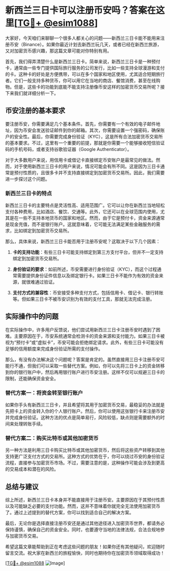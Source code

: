 # 新西兰三日卡可以注册币安吗？答案在这里[[TG💪+ @esim1088](https://t.me/s/esim1088)]

大家好，今天咱们来聊聊一个很多人都关心的问题——新西兰三日卡能不能用来注册币安（Binance）。如果你最近计划去新西兰玩几天，或者已经在新西兰旅游，又对加密货币感兴趣，那这篇文章可能对你特别有用。

首先，我们得弄清楚什么是新西兰三日卡。简单来说，新西兰三日卡是一种预付卡，通常由一些专门提供国际旅行服务的公司发行，比如一些支持全球漫游和支付的卡。这种卡的好处是方便携带，可以在多个国家和地区使用，尤其适合短期旅行者。它们一般支持多种货币，你可以用它在当地的商店、餐馆消费，甚至在线购物。但是，这些卡的功能到底能不能支持注册像币安这样的加密货币交易所呢？接下来我们就详细分析一下。

## 币安注册的基本要求

要注册币安，你需要满足几个基本条件。首先，你需要有一个有效的电子邮件地址，因为币安会发送验证邮件到你的邮箱。其次，你需要设置一个强密码，确保账户的安全性。最后，你需要完成身份验证（KYC），这是所有合法加密货币交易所的基本要求。不过，这里有一个重要的前提，那就是你需要一个能够接收短信验证码的手机号码，或者支持谷歌验证器（Google Authenticator）。

对于大多数用户来说，用信用卡或借记卡直接绑定币安账户是最常见的做法。然而，对于使用新西兰三日卡的用户来说，情况可能会有所不同。这是因为三日卡通常是预付性质的，且很多卡并不支持直接绑定到加密货币交易所。因此，我们需要进一步探讨这个问题。

### 新西兰三日卡的特点

新西兰三日卡的主要特点是灵活性高、适用范围广。它可以让你在新西兰当地轻松支付各种费用，比如酒店、餐饮、交通等。此外，它还可以在全球范围内使用，尤其是在一些不支持本地货币的国家和地区。然而，由于它是预付卡，资金来源通常是现金充值，而不是银行账户。这就意味着，它可能无法满足某些金融服务的需求，比如绑定到加密货币交易所。

那么，具体来说，新西兰三日卡能否用于注册币安呢？这取决于以下几个因素：

1. **卡的支持功能**：有些三日卡可能支持绑定到第三方支付平台，但并不一定支持绑定到加密货币交易所。
   
2. **身份验证的要求**：如前所述，币安需要进行身份验证（KYC），而这个过程通常需要提供身份证件信息以及绑定银行卡。如果三日卡不能作为有效的资金来源，就很难通过验证。

3. **支付方式的兼容性**：币安接受多种支付方式，包括信用卡、借记卡、银行转账等。但如果三日卡不被币安识别为有效的支付工具，那就无法完成注册。

## 实际操作中的问题

在实际操作中，许多用户反馈说，他们尝试用新西兰三日卡注册币安时遇到了困难。主要原因在于，币安系统通常会检测卡的资金来源和支付能力。如果三日卡被视为“预付卡”或“虚拟卡”，币安可能会拒绝绑定请求。此外，有些三日卡可能没有足够的信用额度来完成身份验证所需的支付操作。

那么，有没有办法解决这个问题呢？答案是肯定的。虽然直接用三日卡注册币安可能行不通，但我们可以采取一些替代方案。例如，你可以先将三日卡上的资金转移到你的银行账户中，然后再用银行账户进行币安注册。这样不仅可以规避三日卡的限制，还能确保资金安全。

### 替代方案一：将资金转至银行账户

如果你手头有新西兰三日卡，并且希望将其用于加密货币交易，最稳妥的办法就是先把卡上的资金转入你的个人银行账户。然后，你可以使用这张银行卡来注册币安并完成身份验证。这种方法的优点是简单易行，风险较低，缺点则是需要额外的时间来处理转账手续。

### 替代方案二：购买比特币或其他加密货币

另一种方法是利用三日卡购买比特币或其他加密货币，然后将这些资产转移到其他支持更广泛支付方式的交易所。这种方式的优势在于，你可以绕过币安的身份验证流程，直接参与加密货币市场。不过，需要注意的是，这种操作可能会涉及到更高的交易成本和潜在的风险。

## 总结与建议

综上所述，新西兰三日卡本身并不能直接用于注册币安。主要原因在于其预付性质以及可能缺乏必要的支付功能。然而，这并不意味着你就完全无法使用加密货币了。通过上述提到的替代方案，你可以找到适合自己的解决方案。

最后，无论你是选择直接注册币安还是通过其他途径进入加密货币世界，都请务必保持谨慎，确保自己的资金安全。同时，也要遵守当地的法律法规，合法合规地参与加密货币交易。

希望这篇文章能帮助到正在考虑这些问题的朋友！如果你还有其他疑问，欢迎随时留言交流。祝大家在新西兰的旅程愉快，同时也期待你在加密货币领域取得成功！

[[TG💪+ @esim1088](https://t.me/s/esim1088) ![Image](https://i.postimg.cc/4NQfJmqS/Snipaste-2025-05-13-00-14-12.png)]